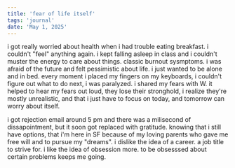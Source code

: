 ```yaml
---
title: 'fear of life itself'
tags: 'journal'
date: 'May 1, 2025'
---
```


i got really worried about health when i had trouble eating breakfast. i couldn't "feel" anything again. i kept falling asleep in class and i couldn't muster the energy to care about things. classic burnout sysmptoms. i was afraid of the future and felt pessimistic about life. i just wanted to be alone and in bed. every moment i placed my fingers on my keyboards, i couldn't figure out what to do next, i was paralyzed. i shared my fears with W. it helped to hear my fears out loud, they lose their stronghold, i realize they're mostly unrealistic, and that i just have to focus on today, and tomorrow can worry about itself.

i got rejection email around 5 pm and there was a milisecond of dissapointment, but it soon got replaced with gratitude. knowing that i still have options, that i'm here in SF because of my loving parents who gave me free will and to pursue my "dreams". i dislike the idea of a career. a job title to strive for. i like the idea of obsession more. to be obsesssed about certain problems keeps me going.
